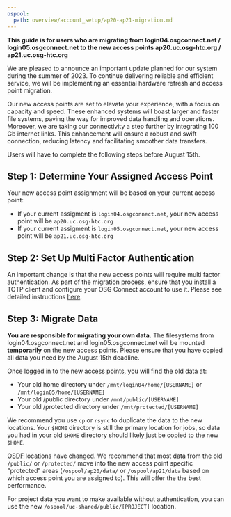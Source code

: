 ```yaml
---
ospool:
  path: overview/account_setup/ap20-ap21-migration.md
---
```


**This guide is for users who are migrating from login04.osgconnect.net / login05.osgconnect.net
to the new access points ap20.uc.osg-htc.org / ap21.uc.osg-htc.org**

We are pleased to announce an important update planned for our system
during the summer of 2023. To continue delivering reliable and efficient
service, we will be implementing an essential hardware refresh and
access point migration.

Our new access points are set to elevate your experience, with a focus
on capacity and speed. These enhanced systems will boast larger and
faster file systems, paving the way for improved data handling and
operations. Moreover, we are taking our connectivity a step further by
integrating 100 Gb internet links. This enhancement will ensure a robust
and swift connection, reducing latency and facilitating smoother data
transfers.

Users will have to complete the following steps before August 15th.

## Step 1: Determine Your Assigned Access Point

Your new access point assignment will be based on your current access point:

 * If your current assigment is `login04.osgconnect.net`, your new access point
   will be `ap20.uc.osg-htc.org`
 * If your current assigment is `login05.osgconnect.net`, your new access point
   will be `ap21.uc.osg-htc.org`

## Step 2: Set Up Multi Factor Authentication

An important change is that the new access points will require multi factor authentication.
As part of the migration process, ensure that you install a TOTP client and configure
your OSG Connect account to use it. Please see detailed instructions 
[here](../connect-access/#add-multi-factor-authentication-to-your-web-profile).

## Step 3: Migrate Data

**You are responsible for migrating your own data.** The filesystems from 
login04.osgconnect.net and login05.osgconnect.net will be mounted **temporarily**
on the new access points. Please ensure that you have copied all data you need
by the August 15th deadline.

Once logged in to the new access points, you will find the old data at:

  * Your old home directory under `/mnt/login04/home/[USERNAME]` or `/mnt/login05/home/[USERNAME]`
  * Your old /public directory under `/mnt/public/[USERNAME]`
  * Your old /protected directory under `/mnt/protected/[USERNAME]`

We recommend you use `cp` or `rsync` to duplicate the data to the new locations. Your `$HOME`
directory is still the primary location for jobs, so data you had in your old `$HOME`
directory should likely just be copied to the new `$HOME`. 

[OSDF](../../../htc_workloads/managing_data/overview/) locations have changed. We recommend
that most data from the old `/public/` or `/protected/` move into the new access point
specific "protected" areas (`/ospool/ap20/data/` or `/ospool/ap21/data` based on which access
point you are assigned to). This will offer the the best performance.

For project data you want to make available without authentication, you can use the new
`/ospool/uc-shared/public/[PROJECT]` location.







